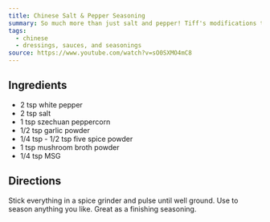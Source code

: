 ```yaml
---
title: Chinese Salt & Pepper Seasoning
summary: So much more than just salt and pepper! Tiff's modifications to Chinese Cooking Demystified's recipe.
tags:
  - chinese
  - dressings, sauces, and seasonings
source: https://www.youtube.com/watch?v=sO0SXMO4mC8
---
```


## Ingredients

- 2 tsp white pepper
- 2 tsp salt
- 1 tsp szechuan peppercorn
- 1/2 tsp garlic powder
- 1/4 tsp - 1/2 tsp five spice powder
- 1 tsp mushroom broth powder
- 1/4 tsp MSG

## Directions

Stick everything in a spice grinder and pulse until well ground. Use to season anything you like. Great as a finishing seasoning.
